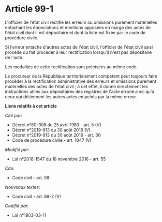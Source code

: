 # Article 99-1

L'officier de l'état civil rectifie les erreurs ou omissions purement matérielles entachant les énonciations et mentions
apposées en marge des actes de l'état civil dont il est dépositaire et dont la liste est fixée par le code de procédure
civile. 

Si l'erreur entache d'autres actes de l'état civil, l'officier de l'état civil saisi procède ou fait procéder à leur
rectification lorsqu'il n'est pas dépositaire de l'acte. 

Les modalités de cette rectification sont précisées au même code. 

Le procureur de la République territorialement compétent peut toujours faire procéder à la rectification administrative des
erreurs et omissions purement matérielles des actes de l'état civil ; à cet effet, il donne directement les instructions
utiles aux dépositaires des registres de l'acte erroné ainsi qu'à ceux qui détiennent les autres actes entachés par la même
erreur.

**Liens relatifs à cet article**

_Cité par_:

  - Décret n°80-308 du 25 avril 1980 - art. 5 (V)
  - Décret n°2019-913 du 30 août 2019 (V)
  - Décret n°2019-913 du 30 août 2019 - art. 30
  - Code de procédure civile - art. 1047 (V)

_Modifié par_:

  - Loi n°2016-1547 du 18 novembre 2016 - art. 55

_Cite_:

  - Code civil - art. 98

_Nouveaux textes_:

  - Code civil - art. 99-2 (V)

_Codifié par_:

  - Loi n°1803-03-11
